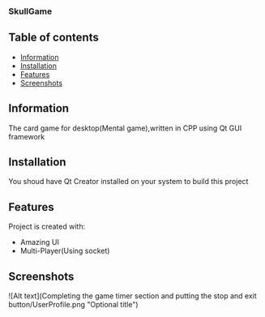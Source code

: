  ### SkullGame
## Table of contents
* [Information](#information)
* [Installation](#installation)
* [Features](#features)
* [Screenshots](#screenshot)
  
## Information
The card game for desktop(Mental game),written in CPP using Qt GUI framework
## Installation
You shoud have Qt Creator  installed on your system to build this project
## Features
Project is created with:
* Amazing UI
* Multi-Player(Using socket)
## Screenshots
![Alt text](Completing the game timer section and putting the stop and exit button/UserProfile.png "Optional title")
